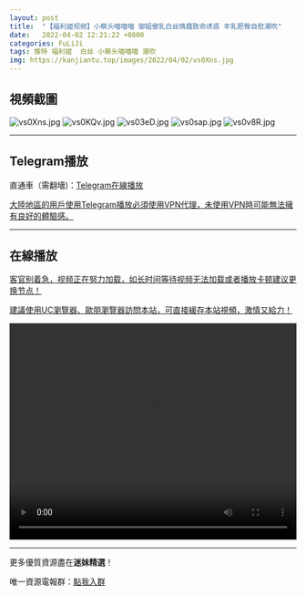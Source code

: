 ```yaml
---
layout: post
title:  "【福利姬视频】小蔡头喵喵喵 御姐傲乳白丝情趣致命诱惑 丰乳肥臀自慰潮吹"
date:   2022-04-02 12:21:22 +0800
categories: FuLiJi
tags: 推特 福利姬  白丝 小蔡头喵喵喵 潮吹
img: https://kanjiantu.top/images/2022/04/02/vs0Xns.jpg
---
```



## 視頻截圖

![vs0Xns.jpg](https://kanjiantu.top/images/2022/04/02/vs0Xns.jpg)
![vs0KQv.jpg](https://kanjiantu.top/images/2022/04/02/vs0KQv.jpg)
![vs03eD.jpg](https://kanjiantu.top/images/2022/04/02/vs03eD.jpg)
![vs0sap.jpg](https://kanjiantu.top/images/2022/04/02/vs0sap.jpg)
![vs0v8R.jpg](https://kanjiantu.top/images/2022/04/02/vs0v8R.jpg)

* * *
## Telegram播放

直通車（需翻墻)：[Telegram在線播放](https://t.me/mimeijingxuan/440)

<u>大陸地區的用戶使用Telegram播放必須使用VPN代理，未使用VPN時可能無法擁有良好的體驗感。</u> 
* * *
## 在線播放
<u>客官别着急，视频正在努力加载，如长时间等待视频无法加载或者播放卡顿建议更换节点！</u>

<u>建議使用UC瀏覽器、歐朋瀏覽器訪問本站，可直接緩存本站視頻，激情又給力！</u>
<center><video src="https://cdn.publer.io/uploads/videos/62483b3adb2797343b24a082/ed5089a3b39d886cd88054c48bee3ce6.mp4" width="100%" height="380px" controls="controls"></video></center>


* * *
更多優質資源盡在**迷妹精選**！

唯一資源電報群：[點我入群](https://t.me/mimeijingxuan)


